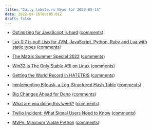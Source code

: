 ```yaml
---
title: "Daily lobste.rs News for 2022-08-16"
date: 2022-08-16T00:05:01Z
draft: false
---
```






- [Optimizing for JavaScript is hard](https://jfmengels.net/optimizing-javascript-is-hard/)
  ([comments](https://lobste.rs/s/sdoeyq/optimizing_for_javascript_is_hard))



- [Lux 0.7 is out! Lisp for JVM, JavaScript, Python, Ruby and Lua with static types](https://github.com/LuxLang/lux/releases/tag/0.7.0)
  ([comments](https://lobste.rs/s/exirts/lux_0_7_is_out_lisp_for_jvm_javascript))



- [The Matrix Summer Special 2022](https://matrix.org/blog/2022/08/15/the-matrix-summer-special-2022/)
  ([comments](https://lobste.rs/s/yxff0h/matrix_summer_special_2022))



- [Win32 Is The Only Stable ABI on Linux](https://blog.hiler.eu/win32-the-only-stable-abi/)
  ([comments](https://lobste.rs/s/kay3yc/win32_is_only_stable_abi_on_linux))



- [Getting the World Record in HATETRIS](https://hallofdreams.org/posts/hatetris/)
  ([comments](https://lobste.rs/s/jqrqmf/getting_world_record_hatetris))



- [Implementing Bitcask, a Log-Structured Hash Table](https://healeycodes.com/implementing-bitcask-a-log-structured-hash-table)
  ([comments](https://lobste.rs/s/82cgec/implementing_bitcask_log_structured))



- [Big Changes Ahead for Deno](https://deno.com/blog/changes)
  ([comments](https://lobste.rs/s/gmhj3l/big_changes_ahead_for_deno))



- [What are you doing this week?]()
  ([comments](https://lobste.rs/s/nwgzdp/what_are_you_doing_this_week))



- [Twilio Incident: What Signal Users Need to Know](https://support.signal.org/hc/en-us/articles/4850133017242)
  ([comments](https://lobste.rs/s/zlkmtb/twilio_incident_what_signal_users_need))



- [MVPy: Minimum Viable Python](https://snarky.ca/mvpy-minimum-viable-python/)
  ([comments](https://lobste.rs/s/aihsd2/mvpy_minimum_viable_python))


